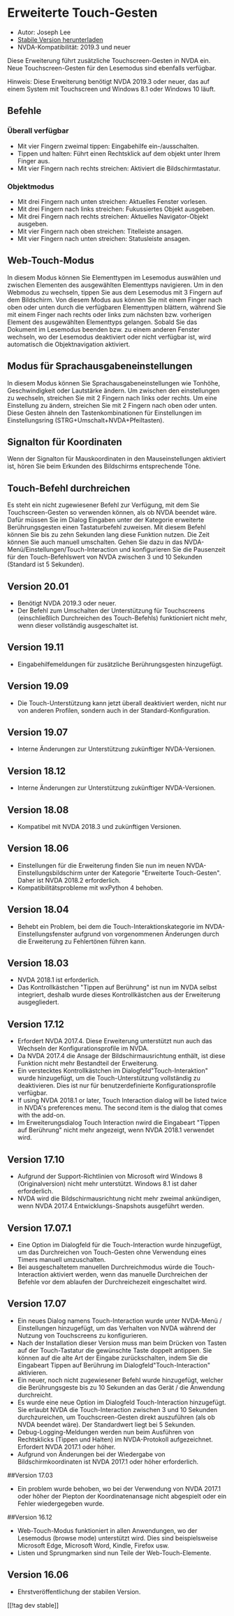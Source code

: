 # Erweiterte Touch-Gesten #

* Autor: Joseph Lee
* [Stabile Version herunterladen][1]
* NVDA-Kompatibilität: 2019.3 und neuer

Diese Erweiterung führt zusätzliche Touchscreen-Gesten in NVDA ein. Neue
Touchscreen-Gesten für den Lesemodus sind ebenfalls verfügbar.

Hinweis: Diese Erweiterung benötigt NVDA 2019.3 oder neuer, das auf einem
System mit Touchscreen und Windows 8.1 oder Windows 10 läuft.

## Befehle

### Überall verfügbar

* Mit vier Fingern zweimal tippen: Eingabehilfe ein-/ausschalten.
* Tippen und halten: Führt einen Rechtsklick auf dem objekt unter Ihrem
  Finger aus.
* Mit vier Fingern nach rechts streichen: Aktiviert die Bildschirmtastatur.

### Objektmodus

* Mit drei Fingern nach unten streichen: Aktuelles Fenster vorlesen.
* Mit drei Fingern nach links streichen: Fukussiertes Objekt ausgeben.
* Mit drei Fingern nach rechts streichen: Aktuelles Navigator-Objekt
  ausgeben.
* Mit vier Fingern nach oben streichen: Titelleiste ansagen.
* Mit vier Fingern nach unten streichen: Statusleiste ansagen.

## Web-Touch-Modus

In diesem Modus können Sie Elementtypen im Lesemodus auswählen und zwischen
Elementen des ausgewählten Elementtyps navigieren. Um in den Webmodus zu
wechseln, tippen Sie aus dem Lesemodus mit 3 Fingern auf dem Bildschirm. Von
diesem Modus aus können Sie mit einem Finger nach oben oder unten durch die
verfügbaren Elementtypen blättern, während Sie mit einem Finger nach rechts
oder links zum nächsten bzw. vorherigen Element des ausgewählten Elementtyps
gelangen. Sobald Sie das Dokument im Lesemodus beenden bzw. zu einem anderen
Fenster wechseln, wo der Lesemodus deaktiviert oder nicht verfügbar ist,
wird automatisch die Objektnavigation aktiviert.

## Modus für Sprachausgabeneinstellungen

In diesem Modus können Sie Sprachausgabeneinstellungen wie Tonhöhe,
Geschwindigkeit oder Lautstärke ändern. Um zwischen den einstellungen zu
wechseln, streichen Sie mit 2 Fingern nach links oder rechts. Um eine
Einstellung zu ändern, streichen Sie mit 2 Fingern nach oben oder
unten. Diese Gesten ähneln den Tastenkombinationen für Einstellungen im
Einstellungsring (STRG+Umschalt+NVDA+Pfeiltasten).

## Signalton für Koordinaten

Wenn der Signalton für Mauskoordinaten in den Mauseinstellungen aktiviert
ist, hören Sie beim Erkunden des Bildschirms entsprechende Töne.

## Touch-Befehl durchreichen

Es steht ein nicht zugewiesener Befehl zur Verfügung, mit dem Sie
Touchscreen-Gesten so verwenden können, als ob NVDA beendet wäre. Dafür
müssen Sie im Dialog Eingaben unter der Kategorie erweiterte
Berührungsgesten einen Tastaturbefehl zuweisen. Mit diesem Befehl können Sie
bis zu zehn Sekunden lang diese Funktion nutzen. Die Zeit können Sie auch
manuell umschalten. Gehen Sie dazu in das
NVDA-Menü/Einstellungen/Touch-Interaction und konfigurieren Sie die
Pausenzeit für den Touch-Befehlswert von NVDA zwischen 3 und 10 Sekunden
(Standard ist 5 Sekunden).

## Version 20.01

* Benötigt NVDA 2019.3 oder neuer.
* Der Befehl zum Umschalten der Unterstützung für Touchscreens
  (einschließlich Durchreichen des Touch-Befehls) funktioniert nicht mehr,
  wenn dieser vollständig ausgeschaltet ist.

## Version 19.11

* Eingabehilfemeldungen für zusätzliche Berührungsgesten hinzugefügt.

## Version 19.09

* Die Touch-Unterstützung kann jetzt überall deaktiviert werden, nicht nur
  von anderen Profilen, sondern auch in der Standard-Konfiguration.

## Version 19.07

* Interne Änderungen zur Unterstützung zukünftiger NVDA-Versionen.

## Version 18.12

* Interne Änderungen zur Unterstützung zukünftiger NVDA-Versionen.

## Version 18.08

* Kompatibel mit NVDA 2018.3 und zukünftigen Versionen.

## Version 18.06

* Einstellungen für die Erweiterung finden Sie nun im neuen
  NVDA-Einstellungsbildschirm unter der Kategorie "Erweiterte
  Touch-Gesten". Daher ist NVDA 2018.2 erforderlich.
* Kompatibilitätsprobleme mit wxPython 4 behoben.

## Version 18.04

* Behebt ein Problem, bei dem die Touch-Interaktionskategorie im
  NVDA-Einstellungsfenster aufgrund von vorgenommenen Änderungen durch die
  Erweiterung zu Fehlertönen führen kann.

## Version 18.03

* NVDA 2018.1 ist erforderlich.
* Das Kontrollkästchen "Tippen auf Berührung" ist nun im NVDA selbst
  integriert, deshalb wurde dieses Kontrollkästchen aus der Erweiterung
  ausgegliedert.

## Version 17.12

* Erfordert NVDA 2017.4. Diese Erweiterung unterstützt nun auch das Wechseln
  der Konfigurationsprofile im NVDA.
* Da NVDA 2017.4 die Ansage der Bildschirmausrichtung  enthält, ist diese
  Funktion nicht mehr Bestandteil der Erweiterung.
* Ein verstecktes Kontrollkästchen im Dialogfeld"Touch-Interaktion" wurde
  hinzugefügt, um die Touch-Unterstützung vollständig zu deaktivieren. Dies
  ist nur für benutzerdefinierte Konfigurationsprofile verfügbar.
* If using NVDA 2018.1 or later, Touch Interaction dialog will be listed
  twice in NVDA's preferences menu. The second item is the dialog that comes
  with the add-on.
* Im Erweiterungsdialog Touch Interaction nwird die Eingabeart "Tippen auf
  Berührung" nicht mehr angezeigt, wenn NVDA 2018.1 verwendet wird.

## Version 17.10

* Aufgrund der Support-Richtlinien von Microsoft wird Windows 8
  (Originalversion) nicht mehr unterstützt. Windows 8.1 ist daher
  erforderlich.
* NVDA wird die Bildschirmausrichtung nicht mehr zweimal ankündigen, wenn
  NVDA 2017.4 Entwicklungs-Snapshots ausgeführt werden.

## Version 17.07.1

* Eine Option im Dialogfeld für die Touch-Interaction wurde hinzugefügt, um
  das Durchreichen von  Touch-Gesten ohne Verwendung eines Timers manuell
  umzuschalten.
* Bei ausgeschaltetem manuellen Durchreichmodus würde die Touch-Interaction
  aktiviert werden, wenn das manuelle Durchreichen der Befehle vor dem
  ablaufen der Durchreichezeit eingeschaltet wird.

## Version 17.07

* Ein neues Dialog namens Touch-Interaction wurde unter NVDA-Menü /
  Einstellungen hinzugefügt, um das Verhalten von NVDA während der Nutzung
  von Touchscreens zu konfigurieren.
* Nach der Installation dieser Version muss man beim Drücken von Tasten auf
  der Touch-Tastatur die gewünschte Taste doppelt antippen. Sie können auf
  die alte Art der Eingabe zurückschalten, indem Sie die Eingabeart Tippen
  auf Berührung im Dialogfeld"Touch-Interaction" aktivieren.
* Ein neuer, noch nicht zugewiesener Befehl wurde hinzugefügt, welcher die
  Berührungsgeste bis zu 10 Sekunden an das Gerät / die Anwendung
  durchreicht.
* Es wurde eine neue Option im Dialogfeld Touch-Interaction hinzugefügt. Sie
  erlaubt NVDA die Touch-Interaction zwischen 3 und 10 Sekunden
  durchzureichen, um Touchscreen-Gesten direkt auszuführen (als ob NVDA
  beendet wäre). Der Standardwert liegt bei 5 Sekunden.
* Debug-Logging-Meldungen werden nun beim Ausführen von Rechtsklicks (Tippen
  und Halten) im NVDA-Protokoll aufgezeichnet. Erfordert NVDA 2017.1 oder
  höher.
* Aufgrund von Änderungen bei der Wiedergabe von Bildschirmkoordinaten ist
  NVDA 2017.1 oder höher erforderlich.

##Version 17.03

* Ein problem wurde behoben, wo bei der Verwendung von NVDA 2017.1 oder
  höher der Piepton der Koordinatenansage nicht abgespielt oder ein Fehler
  wiedergegeben wurde.

##Version 16.12

* Web-Touch-Modus funktioniert in allen Anwendungen, wo der Lesemodus
  (browse mode) unterstützt wird. Dies sind beispielsweise Microsoft Edge,
  Microsoft Word, Kindle, Firefox usw.
* Listen und Sprungmarken sind nun Teile der Web-Touch-Elemente.

## Version 16.06

* Ehrstveröffentlichung der stabilen Version.

[[!tag dev stable]]

[1]: https://addons.nvda-project.org/files/get.php?file=ets

[2]: https://addons.nvda-project.org/files/get.php?file=emo-dev
